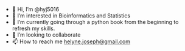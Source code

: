 - 👋 Hi, I’m @hyj5016
- 👀 I’m interested in Bioinformatics and Statistics 
- 🌱 I’m currently going through a python book from the beginning 
     to refresh my skills.
- 💞️ I’m looking to collaborate
- 📫 How to reach me helyne.joseph@gmail.com

<!---
hyj5016/hyj5016 is a ✨ special ✨ repository because its `README.md` (this file) appears on your GitHub profile.
You can click the Preview link to take a look at your changes.
--->
